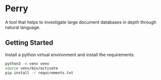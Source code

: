 # Perry

A tool that helps to investigate large document databases in depth through natural language.

## Getting Started

Install a python virtual environment and install the requirements.

```bash
python3 -m venv venv
source venv/bin/activate
pip install -r requirements.txt
```
